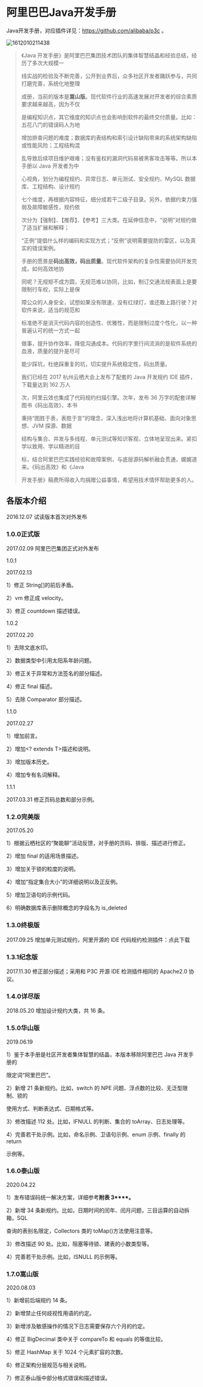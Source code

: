 # 阿里巴巴Java开发手册

Java开发手册，对应插件详见：<https://github.com/alibaba/p3c> 。

![1612010211438](assets/1612010211438.png)

> 《Java 开发手册》是阿里巴巴集团技术团队的集体智慧结晶和经验总结，经历了多次大规模一 
>
> 线实战的检验及不断完善，公开到业界后，众多社区开发者踊跃参与，共同打磨完善，系统化地整理 
>
> 成册，当前的版本是**嵩山版**。现代软件行业的高速发展对开发者的综合素质要求越来越高，因为不仅 
>
> 是编程知识点，其它维度的知识点也会影响到软件的最终交付质量。比如：五花八门的错误码人为地 
>
> 增加排查问题的难度；数据库的表结构和索引设计缺陷带来的系统架构缺陷或性能风险；工程结构混 
>
> 乱导致后续项目维护艰难；没有鉴权的漏洞代码易被黑客攻击等等。所以本手册以 Java 开发者为中 
>
> 心视角，划分为编程规约、异常日志、单元测试、安全规约、MySQL 数据库、工程结构、设计规约 
>
> 七个维度，再根据内容特征，细分成若干二级子目录。另外，依据约束力强弱及故障敏感性，规约依 
>
> 次分为【强制】、【推荐】、【参考】三大类。在延伸信息中，“说明”对规约做了适当扩展和解释； 
>
> “正例”提倡什么样的编码和实现方式；“反例”说明需要提防的雷区，以及真实的错误案例。 
>
> 
>
> 手册的愿景是**码出高效，码出质量**。现代软件架构的复杂性需要协同开发完成，如何高效地协 
>
> 同呢？无规矩不成方圆，无规范难以协同，比如，制订交通法规表面上是要限制行车权，实际上是保 
>
> 障公众的人身安全，试想如果没有限速，没有红绿灯，谁还敢上路行驶？对软件来说，适当的规范和 
>
> 标准绝不是消灭代码内容的创造性、优雅性，而是限制过度个性化，以一种普遍认可的统一方式一起 
>
> 做事，提升协作效率，降低沟通成本。代码的字里行间流淌的是软件系统的血液，质量的提升是尽可 
>
> 能少踩坑，杜绝踩重复的坑，切实提升系统稳定性，码出质量。 
>
> 
>
> 我们已经在 2017 杭州云栖大会上发布了配套的 Java 开发规约 IDE 插件，下载量达到 162 万人 
>
> 次，阿里云效也集成了代码规约扫描引擎。次年，发布 36 万字的配套详解图书《码出高效》，本书 
>
> 秉持“图胜于表，表胜于言”的理念，深入浅出地将计算机基础、面向对象思想、JVM 探源、数据 
>
> 结构与集合、并发与多线程、单元测试等知识客观、立体地呈现出来。紧扣学以致用、学以精进的目 
>
> 标，结合阿里巴巴实践经验和故障案例，与底层源码解析融会贯通，娓娓道来。《码出高效》和《Java 
>
> 开发手册》稿费所得收入均捐赠公益事情，希望用技术情怀帮助更多的人。

## 各版本介绍

2016.12.07 试读版本首次对外发布

### 1.0.0正式版 

2017.02.09 阿里巴巴集团正式对外发布 

1.0.1

2017.02.13 

1）修正 String[]的前后矛盾。 

2）vm 修正成 velocity。 

3）修正 countdown 描述错误。 

1.0.2

2017.02.20 

1）去除文底水印。 

2）数据类型中引用太阳系年龄问题。 

3）修正关于异常和方法签名的部分描述。 

4）修正 final 描述。 

5）去除 Comparator 部分描述。 

1.1.0

2017.02.27 

1）增加前言。 

2）增加<? extends T>描述和说明。 

3）增加版本历史。 

4）增加专有名词解释。 

1.1.1

2017.03.31 修正页码总数和部分示例。 

### 1.2.0完美版 

2017.05.20 

1）根据云栖社区的“聚能聊”活动反馈，对手册的页码、排版、描述进行修正。 

2）增加 final 的适用场景描述。 

3）增加关于锁的粒度的说明。 

4）增加“指定集合大小”的详细说明以及正反例。 

5）增加卫语句的示例代码。 

6）明确数据库表示删除概念的字段名为 is_deleted 

### 1.3.0终极版 

2017.09.25 增加单元测试规约，阿里开源的 IDE 代码规约检测插件：点此下载 

### 1.3.1纪念版 

2017.11.30 修正部分描述；采用和 P3C 开源 IDE 检测插件相同的 Apache2.0 协议。 

### 1.4.0详尽版 

2018.05.20 增加设计规约大类，共 16 条。

### 1.5.0华山版

2019.06.19 

1）鉴于本手册是社区开发者集体智慧的结晶，本版本移除阿里巴巴 Java 开发手册的 

限定词“阿里巴巴”。 

2）新增 21 条新规约。比如，switch 的 NPE 问题、浮点数的比较、无泛型限制、锁的 

使用方式、判断表达式、日期格式等。 

3）修改描述 112 处。比如，IFNULL 的判断、集合的 toArray、日志处理等。 

4）完善若干处示例。比如，命名示例、卫语句示例、enum 示例、finally 的 return 

示例等。 

### 1.6.0泰山版 

2020.04.22 

1）发布错误码统一解决方案，详细参考**附表 3****。** 

2）新增 34 条新规约。比如，日期时间的闰年、闰月问题，三目运算的自动拆箱，SQL 

查询的表别名限定，Collectors 类的 toMap()方法使用注意等。 

3）修改描述 90 处。比如，阻塞等待锁、建表的小数类型等。 

4）完善若干处示例。比如，ISNULL 的示例等。 

### 1.7.0嵩山版 

2020.08.03 

1）新增前后端规约 14 条。 

2）新增禁止任何歧视性用语的约定。 

3）新增涉及敏感操作的情况下日志需要保存六个月的约定。 

4）修正 BigDecimal 类中关于 compareTo 和 equals 的等值比较。 

5）修正 HashMap 关于 1024 个元素扩容的次数。 

6）修正架构分层规范与相关说明。 

7）修正泰山版中部分格式错误和描述错误。